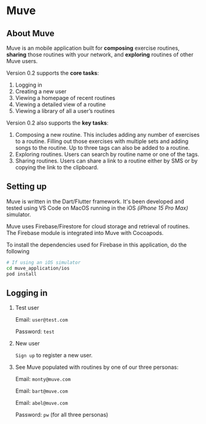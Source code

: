 # Muve

## About Muve
Muve is an mobile application built for **composing** exercise routines, **sharing** those routines with your network, and **exploring** routines of other Muve users.

Version 0.2 supports the **core tasks**:
1. Logging in
2. Creating a new user
2. Viewing a homepage of recent routines
3. Viewing a detailed view of a routine
4. Viewing a library of all a user’s routines

Version 0.2 also supports the **key tasks**:
1. Composing a new routine. This includes adding any number of exercises to a routine. Filling out those exercises with multiple sets and adding songs to the routine. Up to three tags can also be added to a routine.
2. Exploring routines. Users can search by routine name or one of the tags.
3. Sharing routines. Users can share a link to a routine either by SMS or by copying the link to the clipboard.

## Setting up

Muve is written in the Dart/Flutter framework. It's been developed and tested using VS Code on MacOS running in the iOS *(iPhone 15 Pro Max)* simulator.

Muve uses Firebase/Firestore for cloud storage and retrieval of routines. The Firebase module is integrated into Muve with Cocoapods. 

To install the dependencies used for Firebase in this application, do the following

```bash
# If using an iOS simulator
cd muve_application/ios
pod install

```

## Logging in

1. Test user

    Email: `user@test.com`

    Password: `test`

2. New user
    
    `Sign up` to register a new user.

3. See Muve populated with routines by one of our three personas:

    Email: `monty@muve.com`

    Email: `bart@muve.com`

    Email: `abel@muve.com`

    Password: `pw` (for all three personas)
